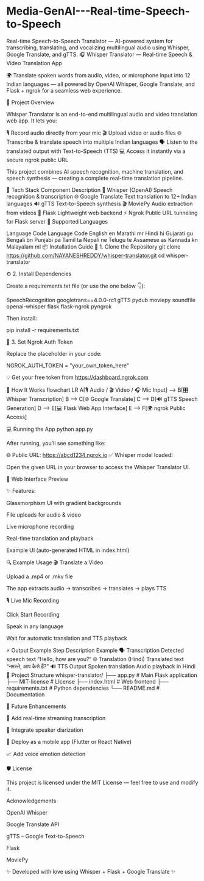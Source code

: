 # Media-GenAI---Real-time-Speech-to-Speech

Real-time Speech-to-Speech Translator — AI-powered system for transcribing, translating, and vocalizing multilingual audio using Whisper, Google Translate, and gTTS. 
🎧 Whisper Translator — Real-time Speech & Video Translation App

🌍 Translate spoken words from audio, video, or microphone input into 12 Indian languages — all powered by OpenAI Whisper, Google Translate, and Flask + ngrok for a seamless web experience.

🚀 Project Overview

Whisper Translator is an end-to-end multilingual audio and video translation web app. It lets you:

🎙 Record audio directly from your mic 🎬 Upload video or audio files 🌐 Transcribe & translate speech into multiple Indian languages 🗣 Listen to the translated output with Text-to-Speech (TTS) 💻 Access it instantly via a secure ngrok public URL

This project combines AI speech recognition, machine translation, and speech synthesis — creating a complete real-time translation pipeline.

🧠 Tech Stack Component Description 🧩 Whisper (OpenAI) Speech recognition & transcription 🌐 Google Translate Text translation to 12+ Indian languages 🔊 gTTS Text-to-Speech synthesis 🎬 MoviePy Audio extraction from videos 🧱 Flask Lightweight web backend ⚡ Ngrok Public URL tunneling for Flask server 🔹 Supported Languages

Language	Code	Language	Code
English	en	Marathi	mr
Hindi	hi	Gujarati	gu
Bengali	bn	Punjabi	pa
Tamil	ta	Nepali	ne
Telugu	te	Assamese	as
Kannada	kn	Malayalam	ml
📦 Installation Guide 🧰 1. Clone the Repository git clone https://github.com/NAYANESHREDDY/whisper-translator.git cd whisper-translator

⚙️ 2. Install Dependencies

Create a requirements.txt file (or use the one below 👇):

SpeechRecognition googletrans==4.0.0-rc1 gTTS pydub moviepy soundfile openai-whisper flask flask-ngrok pyngrok

Then install:

pip install -r requirements.txt

🔑 3. Set Ngrok Auth Token

Replace the placeholder in your code:

NGROK_AUTH_TOKEN = "your_own_token_here"

💡 Get your free token from https://dashboard.ngrok.com

🧠 How It Works flowchart LR A[🎙 Audio / 🎬 Video / 🎧 Mic Input] --> B[🎛 Whisper Transcription] B --> C[🌐 Google Translate] C --> D[🔊 gTTS Speech Generation] D --> E[💻 Flask Web App Interface] E --> F[🌍 ngrok Public Access]

💻 Running the App python app.py

After running, you’ll see something like:

🌐 Public URL: https://abcd1234.ngrok.io ✅ Whisper model loaded!

Open the given URL in your browser to access the Whisper Translator UI.

🎨 Web Interface Preview

✨ Features:

Glassmorphism UI with gradient backgrounds

File uploads for audio & video

Live microphone recording

Real-time translation and playback

Example UI (auto-generated HTML in index.html)

🔍 Example Usage 🎬 Translate a Video

Upload a .mp4 or .mkv file

The app extracts audio → transcribes → translates → plays TTS

🎙 Live Mic Recording

Click Start Recording

Speak in any language

Wait for automatic translation and TTS playback

⚡ Output Example Step Description Example 🗣️ Transcription Detected speech text “Hello, how are you?” 🌐 Translation (Hindi) Translated text “नमस्ते, आप कैसे हैं?” 🔊 TTS Output Spoken translation Audio playback in Hindi 📁 Project Structure whisper-translator/ ├── app.py # Main Flask application ├── MIT-license # LIcense ├── index.html # Web frontend ├── requirements.txt # Python dependencies └── README.md # Documentation

🧩 Future Enhancements

🎤 Add real-time streaming transcription

🧠 Integrate speaker diarization

📱 Deploy as a mobile app (Flutter or React Native)

📈 Add voice emotion detection

🛡 License

This project is licensed under the MIT License — feel free to use and modify it.

Acknowledgements

OpenAI Whisper

Google Translate API

gTTS – Google Text-to-Speech

Flask

MoviePy

✨ Developed with love using Whisper + Flask + Google Translate ✨
